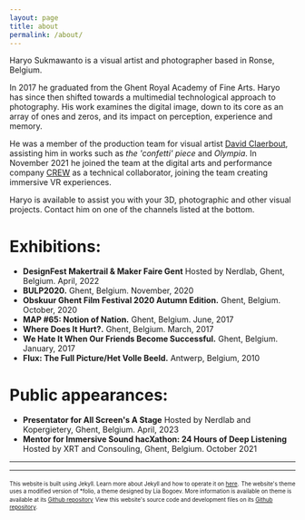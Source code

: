 ```yaml
---
layout: page
title: about
permalink: /about/
---
```


Haryo Sukmawanto is a visual artist and photographer based in Ronse, Belgium. 

In 2017 he graduated from the Ghent Royal Academy of Fine Arts. Haryo has since then shifted towards a multimedial technological approach to photography. His work examines the digital image, down to its core as an array of ones and zeros, and its impact on perception, experience and memory.

He was a member of the production team for visual artist [David Claerbout](https://davidclaerbout.com/), assisting him in works such as _the 'confetti' piece_ and _Olympia_. In November 2021 he joined the team at the digital arts and performance company [CREW](https://crew.brussels/) as a technical collaborator, joining the team creating immersive VR experiences.

Haryo is available to assist you with your 3D, photographic and other visual projects. Contact him on one of the channels listed at the bottom.

# Exhibitions:
- **DesignFest Makertrail & Maker Faire Gent** Hosted by Nerdlab, Ghent, Belgium. April, 2022
- **BULP2020.** Ghent, Belgium. November, 2020
- **Obskuur Ghent Film Festival 2020 Autumn Edition.** Ghent, Belgium. October, 2020
- **MAP #65: Notion of Nation.** Ghent, Belgium. June, 2017
- **Where Does It Hurt?.** Ghent, Belgium. March, 2017
- **We Hate It When Our Friends Become Successful.** Ghent, Belgium. January, 2017
- **Flux: The Full Picture/Het Volle Beeld.** Antwerp, Belgium, 2010

# Public appearances:
- **Presentator for All Screen's A Stage** Hosted by Nerdlab and Kopergietery, Ghent, Belgium. April, 2023
- **Mentor for Immersive Sound hacXathon: 24 Hours of Deep Listening** Hosted by XRT and Consouling, Ghent, Belgium. October 2021

<hr/>

<span class="contacticon center">
	<a href="tel:+32 496 649 666"><i class="fa fa-phone-square"></i></a>
	<a href="mailto:haryo@sukmawanto.com"><i class="fa fa-envelope-square"></i></a>
	<a href="https://github.com/haryo-s" target="_blank"><i class="fa fa-github-square"></i></a>
</span>

<hr/>


<sub><sup>This website is built using Jekyll. Learn more about Jekyll and how to operate it on [here](https://jekyllrb.com/).</sup></sub>
<sub><sup>The website's theme uses a modified version of *folio, a theme designed by Lia Bogoev. More information is available on theme is available at its [Github repository](https://github.com/bogoli/-folio)</sup></sub>
<sub><sup>View this website's source code and development files on its [Github repository](https://github.com/haryo-s/PersonalWebsite).</sup></sub>